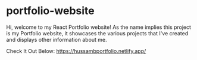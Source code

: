# portfolio-website

Hi, welcome to my React Portfolio website! 
As the name implies this project is my Portfolio website, it showcases the various projects that I've created and displays other information about me. 

Check It Out Below:
https://hussambportfolio.netlify.app/
